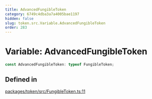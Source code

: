 ```yaml
---
title: AdvancedFungibleToken
category: 6749c4dba3a7a4005bae1197
hidden: false
slug: token.src.Variable.AdvancedFungibleToken
order: 283
---
```


# Variable: AdvancedFungibleToken

```ts
const AdvancedFungibleToken: typeof FungibleToken;
```

## Defined in

[packages/token/src/FungibleToken.ts:11](https://github.com/zkcloudworker/minatokens-lib/blob/main/packages/token/src/FungibleToken.ts#L11)
